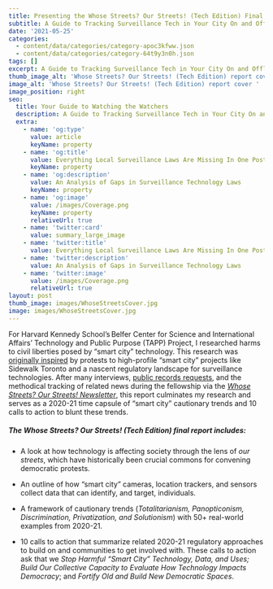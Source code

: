 ```yaml
---
title: Presenting the Whose Streets? Our Streets! (Tech Edition) Final Report
subtitle: A Guide to Tracking Surveillance Tech in Your City On and Offline
date: '2021-05-25'
categories:
  - content/data/categories/category-apoc3kfww.json
  - content/data/categories/category-64t9y3n0h.json
tags: []
excerpt: A Guide to Tracking Surveillance Tech in Your City On and Offline
thumb_image_alt: 'Whose Streets? Our Streets! (Tech Edition) report cover '
image_alt: 'Whose Streets? Our Streets! (Tech Edition) report cover '
image_position: right
seo:
  title: Your Guide to Watching the Watchers
  description: A Guide to Tracking Surveillance Tech in Your City On and Offline
  extra:
    - name: 'og:type'
      value: article
      keyName: property
    - name: 'og:title'
      value: Everything Local Surveillance Laws Are Missing In One Post
      keyName: property
    - name: 'og:description'
      value: An Analysis of Gaps in Surveillance Technology Laws
      keyName: property
    - name: 'og:image'
      value: /images/Coverage.png
      keyName: property
      relativeUrl: true
    - name: 'twitter:card'
      value: summary_large_image
    - name: 'twitter:title'
      value: Everything Local Surveillance Laws Are Missing In One Post
    - name: 'twitter:description'
      value: An Analysis of Gaps in Surveillance Technology Laws
    - name: 'twitter:image'
      value: /images/Coverage.png
      relativeUrl: true
layout: post
thumb_image: images/WhoseStreetsCover.jpg
image: images/WhoseStreetsCover.jpg
---
```

For Harvard Kennedy School’s Belfer Center for Science and International Affairs’ Technology and Public Purpose (TAPP) Project, I
researched harms to civil liberties posed by “smart city” technology. This research was [originally inspired](https://www.belfercenter.org/publication/introducing-whose-streets-our-streets-developing-interventions-protect-civil-liberties) by protests to high-profile “smart city” projects like Sidewalk Toronto and a nascent regulatory landscape for surveillance technologies. After many interviews, [public records requests](https://www.muckrock.com/project/whose-streets-our-streets-tech-edition-863/), and the methodical tracking of related news during the fellowship via the [*Whose Streets? Our Streets! Newsletter*](https://whosestreets.substack.com/), this report culminates my research and serves as a 2020-21 time capsule of “smart city” cautionary trends and 10 calls to action to blunt these trends.

##### *The* Whose Streets? Our Streets! (Tech Edition) *final report* includes:

*   A look at how technology is affecting society through the lens of *our streets*, which have historically been crucial commons for convening democratic protests. 

<!---->

*   An outline of how “smart city” cameras, location trackers, and sensors collect data that can identify, and target, individuals. 

<!---->

*   A framework of cautionary trends (*Totalitarianism, Panopticonism, Discrimination, Privatization, and Solutionism*) with 50+ real-world examples from 2020-21. 

<!---->

*   10 calls to action that summarize related 2020-21 regulatory approaches to build on and communities to get involved with. These calls to action ask that we *Stop Harmful “Smart City” Technology, Data, and Uses; Build Our Collective Capacity to Evaluate How Technology Impacts Democracy*; and *Fortify Old and Build New Democratic Spaces*.
